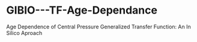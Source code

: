 # GIBIO---TF-Age-Dependance
Age Dependence of Central Pressure Generalized Transfer Function: An In Silico Aproach
